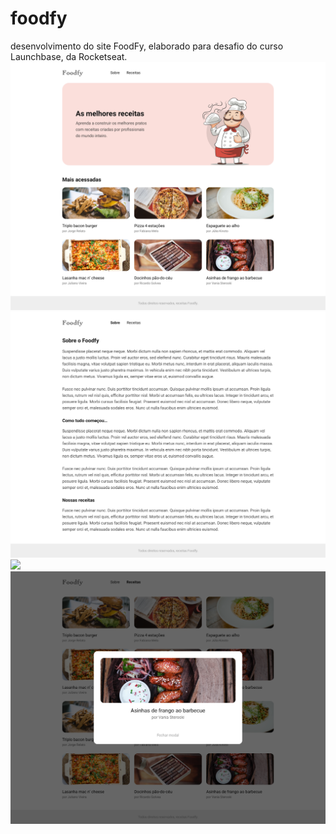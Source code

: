 # foodfy
desenvolvimento do site FoodFy, elaborado para desafio do curso Launchbase, da Rocketseat.
<img src="https://github.com/zeaugustoneto/foodfy/blob/master/bootcamp-launchbase-desafios-02-master/layouts/specs/preview/desafio-02-praticando-css-home.png">
<img src="https://github.com/zeaugustoneto/foodfy/blob/master/bootcamp-launchbase-desafios-02-master/layouts/specs/preview/desafio-02-praticando-css-sobre.png">
<img src="https://github.com/zeaugustoneto/foodfy/blob/master/bootcamp-launchbase-desafios-02-master/layouts/specs/preview/desafio-02-praticando-css-receitas.png">
<img src="https://github.com/zeaugustoneto/foodfy/blob/master/bootcamp-launchbase-desafios-02-master/layouts/specs/preview/desafio-02-praticando-css-receitas-modal.png">
